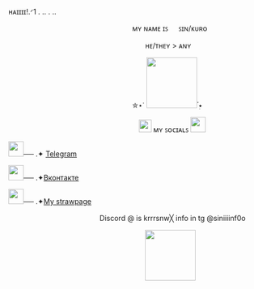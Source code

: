 ʜᴀɪɪɪɪ!.ᐟ1 . .. . .. 

ㅤㅤㅤㅤㅤㅤㅤㅤㅤㅤㅤㅤㅤㅤㅤㅤㅤㅤㅤᴍʏ ɴᴀᴍᴇ ɪꜱ ㅤ ꜱɪɴ/ᴋᴜʀᴏ

ㅤㅤㅤㅤㅤㅤㅤㅤㅤㅤㅤㅤㅤㅤㅤㅤㅤㅤㅤㅤㅤʜᴇ/ᴛʜᴇʏ > ᴀɴʏ

ㅤㅤㅤㅤㅤㅤㅤㅤㅤㅤㅤㅤㅤㅤㅤㅤㅤㅤㅤ✮⋆˙  <img src="https://github.com/user-attachments/assets/5d9947cb-0dbb-46cc-a9ea-744b0ffd56aa" width="100" />  ๋࣭⭑

ㅤㅤㅤㅤㅤㅤㅤㅤㅤㅤㅤㅤㅤㅤㅤㅤㅤㅤㅤㅤ<img src="https://github.com/user-attachments/assets/9a682720-1354-4175-b791-f3b518f17404" width="25" />  ᴍʏ ꜱᴏᴄɪᴀʟꜱ
<img src="https://github.com/user-attachments/assets/c3290db1-b668-41f4-bb65-21a49d499e31" width="30" /> 

<img src="https://github.com/user-attachments/assets/6b99a5c9-fbb9-4498-97a7-c673f389aa2b" width="30" />── .✦ <a href="https://t.me/kurrrrro">Telegram</a>

<img src="https://github.com/user-attachments/assets/cf506904-0639-4a76-83a3-c4474eca135e" width="30" />── .✦<a href="https://vk.com/krsn4k?ysclid=m4iw7jiayh141593806">Вконтакте</a>

<img src="https://github.com/user-attachments/assets/81de7b1b-1b92-40bc-af8e-be2e66de8fe0" width="30" />── .✦<a href="https://sininf0o.straw.page">My strawpage</a>

ㅤㅤㅤㅤㅤㅤㅤㅤㅤㅤㅤㅤㅤㅤDiscord @ is krrrsnw╳︎ info in tg @siniiiinf0o

ㅤㅤㅤㅤㅤㅤㅤㅤㅤㅤㅤㅤㅤㅤㅤㅤㅤㅤㅤㅤㅤ<img src="https://github.com/user-attachments/assets/3c249d89-7740-40da-bdbb-9cc751152d9d" width="100" />
